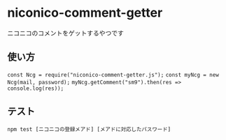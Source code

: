 # niconico-comment-getter
ニコニコのコメントをゲットするやつです

## 使い方
`const Ncg = require("niconico-comment-getter.js");`
`const myNcg = new Ncg(mail, password);`
`myNcg.getComment("sm9").then(res => console.log(res));`

## テスト
`npm test [ニコニコの登録メアド] [メアドに対応したパスワード]`
